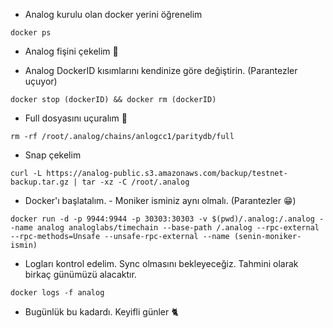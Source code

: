 
* Analog kurulu olan docker yerini öğrenelim
```console
docker ps
```

* Analog fişini çekelim 🧨

* Analog DockerID kısımlarını kendinize göre değiştirin. (Parantezler uçuyor)

```console
docker stop (dockerID) && docker rm (dockerID)
```

* Full dosyasını uçuralım 🧨

```console
rm -rf /root/.analog/chains/anlogcc1/paritydb/full
```

* Snap çekelim

```console
curl -L https://analog-public.s3.amazonaws.com/backup/testnet-backup.tar.gz | tar -xz -C /root/.analog
```

* Docker'ı başlatalım. - Moniker isminiz aynı olmalı. (Parantezler 😁)

```console
docker run -d -p 9944:9944 -p 30303:30303 -v $(pwd)/.analog:/.analog --name analog analoglabs/timechain --base-path /.analog --rpc-external --rpc-methods=Unsafe --unsafe-rpc-external --name (senin-moniker-ismin)
```

* Logları kontrol edelim. Sync olmasını bekleyeceğiz. Tahmini olarak birkaç günümüzü alacaktır.
```console
docker logs -f analog
```

* Bugünlük bu kadardı. Keyifli günler 🐈

